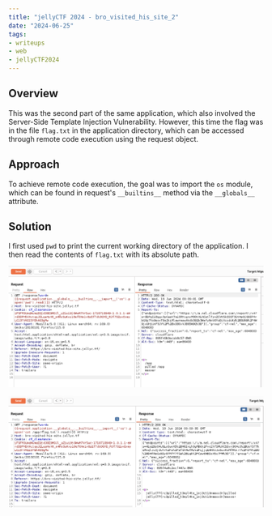 ```yaml
---
title: "jellyCTF 2024 - bro_visited_his_site_2"
date: "2024-06-25"
tags: 
- writeups
- web
- jellyCTF2024
---
```


## Overview

This was the second part of the same application, which also involved the Server-Side Template Injection Vulnerability. However, this time the flag was in the file `flag.txt` in the application directory, which can be accessed through remote code execution using the request object.


## Approach

To achieve remote code execution, the goal was to import the `os` module, which can be found in request's `__builtins__` method via the `__globals__` attribute. 


## Solution

I first used `pwd` to print the current working directory of the application. I then read the contents of `flag.txt` with its absolute path.

![web1_1](images/jelly1_6.png)

![web1_1](images/jelly1_7.png)

